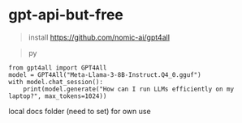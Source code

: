# gpt-api-but-free

>install
https://github.com/nomic-ai/gpt4all

>py
```
from gpt4all import GPT4All
model = GPT4All("Meta-Llama-3-8B-Instruct.Q4_0.gguf")
with model.chat_session():
    print(model.generate("How can I run LLMs efficiently on my laptop?", max_tokens=1024))
```


local docs folder (need to set) for own use
